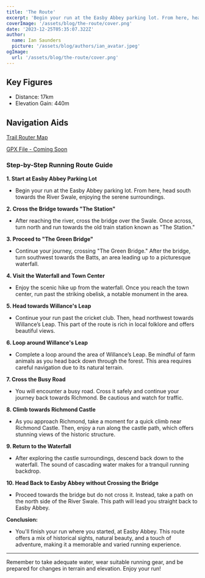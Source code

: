 ```yaml
---
title: 'The Route'
excerpt: 'Begin your run at the Easby Abbey parking lot. From here, head south towards the River Swale, enjoying the serene surroundings.'
coverImage: '/assets/blog/the-route/cover.png'
date: '2023-12-25T05:35:07.322Z'
author:
  name: Ian Saunders
  picture: '/assets/blog/authors/ian_avatar.jpeg'
ogImage:
  url: '/assets/blog/the-route/cover.png'
---
```

## Key Figures

- Distance: 17km
- Elevation Gain: 440m

## Navigation Aids

[Trail Router Map](https://trailrouter.com/oTLR2)

[GPX File - Coming Soon](TBC)

### **Step-by-Step Running Route Guide**

**1. Start at Easby Abbey Parking Lot**
   - Begin your run at the Easby Abbey parking lot. From here, head south towards the River Swale, enjoying the serene surroundings.

**2. Cross the Bridge towards "The Station"**
   - After reaching the river, cross the bridge over the Swale. Once across, turn north and run towards the old train station known as "The Station."

**3. Proceed to "The Green Bridge"**
   - Continue your journey, crossing "The Green Bridge." After the bridge, turn southwest towards the Batts, an area leading up to a picturesque waterfall.

**4. Visit the Waterfall and Town Center**
   - Enjoy the scenic hike up from the waterfall. Once you reach the town center, run past the striking obelisk, a notable monument in the area.

**5. Head towards Willance's Leap**
   - Continue your run past the cricket club. Then, head northwest towards Willance’s Leap. This part of the route is rich in local folklore and offers beautiful views.

**6. Loop around Willance's Leap**
   - Complete a loop around the area of Willance’s Leap. Be mindful of farm animals as you head back down through the forest. This area requires careful navigation due to its natural terrain.

**7. Cross the Busy Road**
   - You will encounter a busy road. Cross it safely and continue your journey back towards Richmond. Be cautious and watch for traffic.

**8. Climb towards Richmond Castle**
   - As you approach Richmond, take a moment for a quick climb near Richmond Castle. Then, enjoy a run along the castle path, which offers stunning views of the historic structure.

**9. Return to the Waterfall**
   - After exploring the castle surroundings, descend back down to the waterfall. The sound of cascading water makes for a tranquil running backdrop.

**10. Head Back to Easby Abbey without Crossing the Bridge**
   - Proceed towards the bridge but do not cross it. Instead, take a path on the north side of the River Swale. This path will lead you straight back to Easby Abbey.

**Conclusion:**
   - You'll finish your run where you started, at Easby Abbey. This route offers a mix of historical sights, natural beauty, and a touch of adventure, making it a memorable and varied running experience.

---

Remember to take adequate water, wear suitable running gear, and be prepared for changes in terrain and elevation. Enjoy your run!
